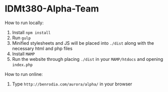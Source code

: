# IDMt380-Alpha-Team

How to run locally:
1. Install `npm install`
2. Run `gulp`
3. Minified stylesheets and JS will be placed into `./dist` along with the necessary html and php files
4. Install `MAMP`
5. Run the website through placing `./dist` in your `MAMP/htdocs` and opening `index.php`

How to run online:
1. Type `http://benrodia.com/aurora/alpha/` in your browser